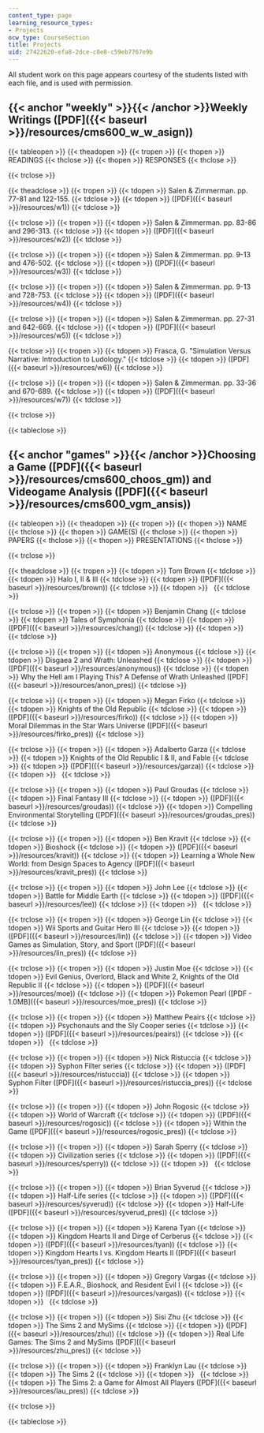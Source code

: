 ```yaml
---
content_type: page
learning_resource_types:
- Projects
ocw_type: CourseSection
title: Projects
uid: 27422620-efa8-2dce-c8e8-c59eb7767e9b
---
```


All student work on this page appears courtesy of the students listed with each file, and is used with permission.

{{< anchor "weekly" >}}{{< /anchor >}}Weekly Writings ([PDF]({{< baseurl >}}/resources/cms600_w_w_asign))
---------------------------------------------------------------------------------------------------------

{{< tableopen >}}
{{< theadopen >}}
{{< tropen >}}
{{< thopen >}}
READINGS
{{< thclose >}}
{{< thopen >}}
RESPONSES
{{< thclose >}}

{{< trclose >}}

{{< theadclose >}}
{{< tropen >}}
{{< tdopen >}}
Salen & Zimmerman. pp. 77-81 and 122-155.
{{< tdclose >}}
{{< tdopen >}}
([PDF]({{< baseurl >}}/resources/w1))
{{< tdclose >}}

{{< trclose >}}
{{< tropen >}}
{{< tdopen >}}
Salen & Zimmerman. pp. 83-86 and 296-313.
{{< tdclose >}}
{{< tdopen >}}
([PDF]({{< baseurl >}}/resources/w2))
{{< tdclose >}}

{{< trclose >}}
{{< tropen >}}
{{< tdopen >}}
Salen & Zimmerman. pp. 9-13 and 476-502.
{{< tdclose >}}
{{< tdopen >}}
([PDF]({{< baseurl >}}/resources/w3))
{{< tdclose >}}

{{< trclose >}}
{{< tropen >}}
{{< tdopen >}}
Salen & Zimmerman. pp. 9-13 and 728-753.
{{< tdclose >}}
{{< tdopen >}}
([PDF]({{< baseurl >}}/resources/w4))
{{< tdclose >}}

{{< trclose >}}
{{< tropen >}}
{{< tdopen >}}
Salen & Zimmerman. pp. 27-31 and 642-669.
{{< tdclose >}}
{{< tdopen >}}
([PDF]({{< baseurl >}}/resources/w5))
{{< tdclose >}}

{{< trclose >}}
{{< tropen >}}
{{< tdopen >}}
Frasca, G. "Simulation Versus Narrative: Introduction to Ludology."
{{< tdclose >}}
{{< tdopen >}}
([PDF]({{< baseurl >}}/resources/w6))
{{< tdclose >}}

{{< trclose >}}
{{< tropen >}}
{{< tdopen >}}
Salen & Zimmerman. pp. 33-36 and 670-689.
{{< tdclose >}}
{{< tdopen >}}
([PDF]({{< baseurl >}}/resources/w7))
{{< tdclose >}}

{{< trclose >}}

{{< tableclose >}}

{{< anchor "games" >}}{{< /anchor >}}Choosing a Game ([PDF]({{< baseurl >}}/resources/cms600_choos_gm)) and Videogame Analysis ([PDF]({{< baseurl >}}/resources/cms600_vgm_ansis))
----------------------------------------------------------------------------------------------------------------------------------------------------------------------------------

{{< tableopen >}}
{{< theadopen >}}
{{< tropen >}}
{{< thopen >}}
NAME
{{< thclose >}}
{{< thopen >}}
GAME(S)
{{< thclose >}}
{{< thopen >}}
PAPERS
{{< thclose >}}
{{< thopen >}}
PRESENTATIONS
{{< thclose >}}

{{< trclose >}}

{{< theadclose >}}
{{< tropen >}}
{{< tdopen >}}
Tom Brown
{{< tdclose >}}
{{< tdopen >}}
Halo I, II & III
{{< tdclose >}}
{{< tdopen >}}
([PDF]({{< baseurl >}}/resources/brown))
{{< tdclose >}}
{{< tdopen >}}
 
{{< tdclose >}}

{{< trclose >}}
{{< tropen >}}
{{< tdopen >}}
Benjamin Chang
{{< tdclose >}}
{{< tdopen >}}
Tales of Symphonia
{{< tdclose >}}
{{< tdopen >}}
([PDF]({{< baseurl >}}/resources/chang))
{{< tdclose >}}
{{< tdopen >}}
 
{{< tdclose >}}

{{< trclose >}}
{{< tropen >}}
{{< tdopen >}}
Anonymous
{{< tdclose >}}
{{< tdopen >}}
Disgaea 2 and Wrath: Unleashed
{{< tdclose >}}
{{< tdopen >}}
([PDF]({{< baseurl >}}/resources/anonymous))
{{< tdclose >}}
{{< tdopen >}}
Why the Hell am I Playing This? A Defense of Wrath Unleashed ([PDF]({{< baseurl >}}/resources/anon_pres))
{{< tdclose >}}

{{< trclose >}}
{{< tropen >}}
{{< tdopen >}}
Megan Firko
{{< tdclose >}}
{{< tdopen >}}
Knights of the Old Republic
{{< tdclose >}}
{{< tdopen >}}
([PDF]({{< baseurl >}}/resources/firko))
{{< tdclose >}}
{{< tdopen >}}
Moral Dilemmas in the Star Wars Universe ([PDF]({{< baseurl >}}/resources/firko_pres))
{{< tdclose >}}

{{< trclose >}}
{{< tropen >}}
{{< tdopen >}}
Adalberto Garza
{{< tdclose >}}
{{< tdopen >}}
Knights of the Old Republic I & II, and Fable
{{< tdclose >}}
{{< tdopen >}}
([PDF]({{< baseurl >}}/resources/garza))
{{< tdclose >}}
{{< tdopen >}}
 
{{< tdclose >}}

{{< trclose >}}
{{< tropen >}}
{{< tdopen >}}
Paul Groudas
{{< tdclose >}}
{{< tdopen >}}
Final Fantasy III
{{< tdclose >}}
{{< tdopen >}}
([PDF]({{< baseurl >}}/resources/groudas))
{{< tdclose >}}
{{< tdopen >}}
Compelling Environmental Storytelling ([PDF]({{< baseurl >}}/resources/groudas_pres))
{{< tdclose >}}

{{< trclose >}}
{{< tropen >}}
{{< tdopen >}}
Ben Kravit
{{< tdclose >}}
{{< tdopen >}}
Bioshock
{{< tdclose >}}
{{< tdopen >}}
([PDF]({{< baseurl >}}/resources/kravit))
{{< tdclose >}}
{{< tdopen >}}
Learning a Whole New World: from Design Spaces to Agency ([PDF]({{< baseurl >}}/resources/kravit_pres))
{{< tdclose >}}

{{< trclose >}}
{{< tropen >}}
{{< tdopen >}}
John Lee
{{< tdclose >}}
{{< tdopen >}}
Battle for Middle Earth
{{< tdclose >}}
{{< tdopen >}}
([PDF]({{< baseurl >}}/resources/lee))
{{< tdclose >}}
{{< tdopen >}}
 
{{< tdclose >}}

{{< trclose >}}
{{< tropen >}}
{{< tdopen >}}
George Lin
{{< tdclose >}}
{{< tdopen >}}
Wii Sports and Guitar Hero III
{{< tdclose >}}
{{< tdopen >}}
([PDF]({{< baseurl >}}/resources/lin))
{{< tdclose >}}
{{< tdopen >}}
Video Games as Simulation, Story, and Sport ([PDF]({{< baseurl >}}/resources/lin_pres))
{{< tdclose >}}

{{< trclose >}}
{{< tropen >}}
{{< tdopen >}}
Justin Moe
{{< tdclose >}}
{{< tdopen >}}
Evil Genius, Overlord, Black and White 2, Knights of the Old Republic II
{{< tdclose >}}
{{< tdopen >}}
([PDF]({{< baseurl >}}/resources/moe))
{{< tdclose >}}
{{< tdopen >}}
Pokemon Pearl ([PDF - 1.0MB]({{< baseurl >}}/resources/moe_pres))
{{< tdclose >}}

{{< trclose >}}
{{< tropen >}}
{{< tdopen >}}
Matthew Peairs
{{< tdclose >}}
{{< tdopen >}}
Psychonauts and the Sly Cooper series
{{< tdclose >}}
{{< tdopen >}}
([PDF]({{< baseurl >}}/resources/peairs))
{{< tdclose >}}
{{< tdopen >}}
 
{{< tdclose >}}

{{< trclose >}}
{{< tropen >}}
{{< tdopen >}}
Nick Ristuccia
{{< tdclose >}}
{{< tdopen >}}
Syphon Filter series
{{< tdclose >}}
{{< tdopen >}}
([PDF]({{< baseurl >}}/resources/ristuccia))
{{< tdclose >}}
{{< tdopen >}}
Syphon Filter ([PDF]({{< baseurl >}}/resources/ristuccia_pres))
{{< tdclose >}}

{{< trclose >}}
{{< tropen >}}
{{< tdopen >}}
John Rogosic
{{< tdclose >}}
{{< tdopen >}}
World of Warcraft
{{< tdclose >}}
{{< tdopen >}}
([PDF]({{< baseurl >}}/resources/rogosic))
{{< tdclose >}}
{{< tdopen >}}
Within the Game ([PDF]({{< baseurl >}}/resources/rogosic_pres))
{{< tdclose >}}

{{< trclose >}}
{{< tropen >}}
{{< tdopen >}}
Sarah Sperry
{{< tdclose >}}
{{< tdopen >}}
Civilization series
{{< tdclose >}}
{{< tdopen >}}
([PDF]({{< baseurl >}}/resources/sperry))
{{< tdclose >}}
{{< tdopen >}}
 
{{< tdclose >}}

{{< trclose >}}
{{< tropen >}}
{{< tdopen >}}
Brian Syverud
{{< tdclose >}}
{{< tdopen >}}
Half-Life series
{{< tdclose >}}
{{< tdopen >}}
([PDF]({{< baseurl >}}/resources/syverud))
{{< tdclose >}}
{{< tdopen >}}
Half-Life ([PDF]({{< baseurl >}}/resources/syverud_pres))
{{< tdclose >}}

{{< trclose >}}
{{< tropen >}}
{{< tdopen >}}
Karena Tyan
{{< tdclose >}}
{{< tdopen >}}
Kingdom Hearts II and Dirge of Cerberus
{{< tdclose >}}
{{< tdopen >}}
([PDF]({{< baseurl >}}/resources/tyan))
{{< tdclose >}}
{{< tdopen >}}
Kingdom Hearts I vs. Kingdom Hearts II ([PDF]({{< baseurl >}}/resources/tyan_pres))
{{< tdclose >}}

{{< trclose >}}
{{< tropen >}}
{{< tdopen >}}
Gregory Vargas
{{< tdclose >}}
{{< tdopen >}}
F.E.A.R., Bioshock, and Resident Evil I
{{< tdclose >}}
{{< tdopen >}}
([PDF]({{< baseurl >}}/resources/vargas))
{{< tdclose >}}
{{< tdopen >}}
 
{{< tdclose >}}

{{< trclose >}}
{{< tropen >}}
{{< tdopen >}}
Sisi Zhu
{{< tdclose >}}
{{< tdopen >}}
The Sims 2 and MySims
{{< tdclose >}}
{{< tdopen >}}
([PDF]({{< baseurl >}}/resources/zhu))
{{< tdclose >}}
{{< tdopen >}}
Real Life Games: The Sims 2 and MySims ([PDF]({{< baseurl >}}/resources/zhu_pres))
{{< tdclose >}}

{{< trclose >}}
{{< tropen >}}
{{< tdopen >}}
Franklyn Lau
{{< tdclose >}}
{{< tdopen >}}
The Sims 2
{{< tdclose >}}
{{< tdopen >}}
 
{{< tdclose >}}
{{< tdopen >}}
The Sims 2: a Game for Almost All Players ([PDF]({{< baseurl >}}/resources/lau_pres))
{{< tdclose >}}

{{< trclose >}}

{{< tableclose >}}